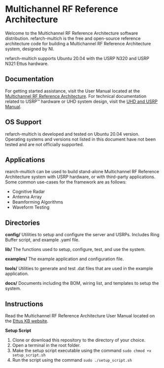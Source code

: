 # Multichannel RF Reference Architecture

Welcome to the Multichannel RF Reference Architecture software distribution. refarch-multich is the free and open-source reference architecture code for building a Multichannel RF Reference Architecture system, designed by NI.

refarch-multich supports Ubuntu 20.04 with the USRP N320 and USRP N321 Ettus hardware.

## Documentation

For getting started assistance, visit the User Manual located at the [Multichannel RF Reference Architecture](https://kb.ettus.com/Multichannel_RF_Reference_Architecture). For technical documentation related to USRP™ hardware or UHD system design, visit the [UHD and USRP Manual](https://files.ettus.com/manual/).

## OS Support

refarch-multich is developed and tested on Ubuntu 20.04 version. Operating systems and versions not listed in this document have not been tested and are not officially supported.

## Applications

rearch-multich can be used to build stand-alone Multichannel RF Reference Architecture system with USRP hardware, or with third-party applications. Some common use-cases for the framework are as follows:

- Cognitive Radar
- Antenna Array
- Beamforming Algorithms 
- Waveform Testing

## Directories

**config/**
Utilities to setup and configure the server and USRPs. Includes Ring Buffer script, and example .yaml file.

**lib/**
The functions used to setup, configure, test, and use the system.

**examples/**
The example application and configuration file.

**tools/**
Utilities to generate and test .dat files that are used in the example application.

**docs/**
Documents including the BOM, wiring list, and templates to setup the system.


## Instructions

Read the Multichannel RF Reference Architecture User Manual located on the [Ettus KB website](https://kb.ettus.com/Multichannel_RF_Reference_Architecture). 

**Setup Script**
1. Clone or download this repository to the directory of your choice.
2. Open a terminal in the root folder.
3. Make the setup script executable using the command `sudo chmod +x setup_script.sh`
4. Run the script using the command `sudo ./setup_script.sh`

